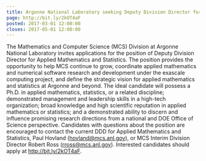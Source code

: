 ```yaml
---
title: Argonne National Laboratory seeking Deputy Division Director for Applied Mathematics and Statistics
page: http://bit.ly/2kOT4aF
posted: 2017-03-01 12:00:00
closes: 2017-05-01 12:00:00
---
```

The Mathematics and Computer Science (MCS) Division at Argonne National Laboratory invites applications for the position of Deputy Division Director for Applied Mathematics and Statistics.  The position provides the opportunity to help MCS continue to grow, coordinate applied mathematics and numerical software research and development under the exascale computing project, and define the strategic vision for applied mathematics and statistics at Argonne and beyond.  The ideal candidate will possess a Ph.D. in applied mathematics, statistics, or a related discipline; demonstrated management and leadership skills in a high-tech organization; broad knowledge and high scientific reputation in applied mathematics or statistics; and a demonstrated ability to discern and influence promising research directions from a national and DOE Office of Science perspective.  Candidates with questions about the position are encouraged to contact the current DDD for Applied Mathematics and Statistics, Paul Hovland (hovland@mcs.anl.gov), or MCS Interim Division Director Robert Ross (rross@mcs.anl.gov).  Interested candidates should apply at <http://bit.ly/2kOT4aF>.